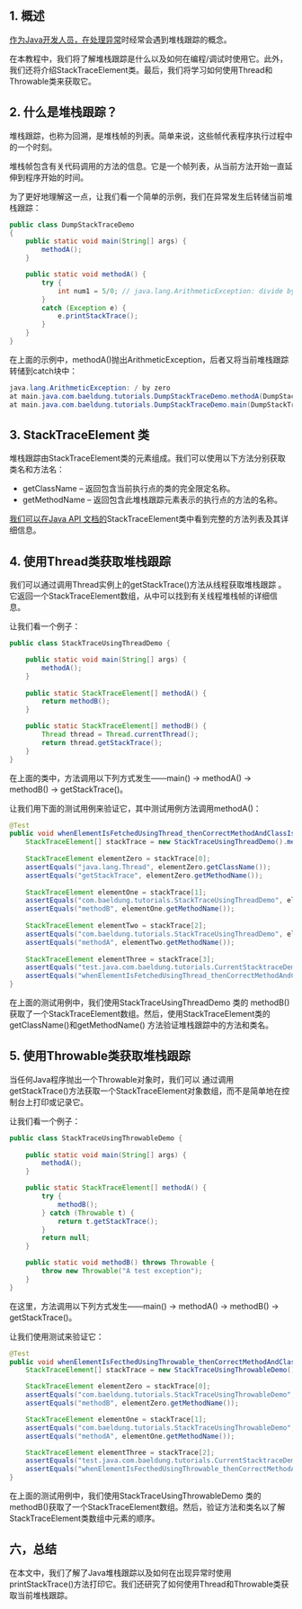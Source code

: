 ## 1. 概述

[作为Java开发人员，在处理异常](https://www.baeldung.com/java-checked-unchecked-exceptions)时经常会遇到堆栈跟踪的概念。

在本教程中，我们将了解堆栈跟踪是什么以及如何在编程/调试时使用它。此外，我们还将介绍StackTraceElement类。最后，我们将学习如何使用Thread和 Throwable类来获取它。

## 2. 什么是堆栈跟踪？

堆栈跟踪，也称为回溯，是堆栈帧的列表。简单来说，这些帧代表程序执行过程中的一个时刻。

堆栈帧包含有关代码调用的方法的信息。它是一个帧列表，从当前方法开始一直延伸到程序开始的时间。

为了更好地理解这一点，让我们看一个简单的示例，我们在异常发生后转储当前堆栈跟踪：

```java
public class DumpStackTraceDemo 
{ 
    public static void main(String[] args) {
        methodA(); 
    } 

    public static void methodA() {
        try {
            int num1 = 5/0; // java.lang.ArithmeticException: divide by zero
        }
        catch (Exception e) {
            e.printStackTrace();
        }
    }
}
```

在上面的示例中，methodA()抛出ArithmeticException，后者又将当前堆栈跟踪转储到catch块中：

```java
java.lang.ArithmeticException: / by zero
at main.java.com.baeldung.tutorials.DumpStackTraceDemo.methodA(DumpStackTraceDemo.java:11)
at main.java.com.baeldung.tutorials.DumpStackTraceDemo.main(DumpStackTraceDemo.java:6)
```

## 3. StackTraceElement 类

堆栈跟踪由StackTraceElement类的元素组成。我们可以使用以下方法分别获取类名和方法名：

-   getClassName – 返回包含当前执行点的类的完全限定名称。
-   getMethodName – 返回包含此堆栈跟踪元素表示的执行点的方法的名称。

[我们可以在Java API 文档的](https://docs.oracle.com/en/java/javase/17/docs/api/java.base/java/lang/StackTraceElement.html)StackTraceElement类中看到完整的方法列表及其详细信息。

## 4. 使用Thread类获取堆栈跟踪

我们可以通过调用Thread实例上的getStackTrace()方法从线程获取堆栈跟踪 。它返回一个StackTraceElement数组，从中可以找到有关线程堆栈帧的详细信息。

让我们看一个例子：

```java
public class StackTraceUsingThreadDemo {

    public static void main(String[] args) {
        methodA();
    }
    
    public static StackTraceElement[] methodA() {
        return methodB();
    }

    public static StackTraceElement[] methodB() {
        Thread thread = Thread.currentThread();
        return thread.getStackTrace();
    }
}
```

在上面的类中，方法调用以下列方式发生——main() -> methodA() -> methodB() -> getStackTrace()。

让我们用下面的测试用例来验证它，其中测试用例方法调用methodA()：

```java
@Test
public void whenElementIsFetchedUsingThread_thenCorrectMethodAndClassIsReturned() {
    StackTraceElement[] stackTrace = new StackTraceUsingThreadDemo().methodA();
    
    StackTraceElement elementZero = stackTrace[0];
    assertEquals("java.lang.Thread", elementZero.getClassName());
    assertEquals("getStackTrace", elementZero.getMethodName());
    
    StackTraceElement elementOne = stackTrace[1];
    assertEquals("com.baeldung.tutorials.StackTraceUsingThreadDemo", elementOne.getClassName());
    assertEquals("methodB", elementOne.getMethodName());
    
    StackTraceElement elementTwo = stackTrace[2];
    assertEquals("com.baeldung.tutorials.StackTraceUsingThreadDemo", elementTwo.getClassName());
    assertEquals("methodA", elementTwo.getMethodName());
    
    StackTraceElement elementThree = stackTrace[3];
    assertEquals("test.java.com.baeldung.tutorials.CurrentStacktraceDemoUnitTest", elementThree.getClassName());
    assertEquals("whenElementIsFetchedUsingThread_thenCorrectMethodAndClassIsReturned", elementThree.getMethodName());
}
```

在上面的测试用例中，我们使用StackTraceUsingThreadDemo 类的 methodB()获取了一个StackTraceElement数组。然后，使用StackTraceElement类的getClassName()和getMethodName() 方法验证堆栈跟踪中的方法和类名。

## 5. 使用Throwable类获取堆栈跟踪

当任何Java程序抛出一个Throwable对象时，我们可以 通过调用 getStackTrace()方法获取一个StackTraceElement对象数组，而不是简单地在控制台上打印或记录它。

让我们看一个例子：

```java
public class StackTraceUsingThrowableDemo {
    
    public static void main(String[] args) {
        methodA(); 
    } 

    public static StackTraceElement[] methodA() {
        try {
            methodB();
        } catch (Throwable t) {
            return t.getStackTrace();
        }
        return null;
    }

    public static void methodB() throws Throwable {
        throw new Throwable("A test exception");
    }
}
```

在这里，方法调用以下列方式发生——main() -> methodA() -> methodB() -> getStackTrace()。

让我们使用测试来验证它：

```java
@Test
public void whenElementIsFecthedUsingThrowable_thenCorrectMethodAndClassIsReturned() {
    StackTraceElement[] stackTrace = new StackTraceUsingThrowableDemo().methodA();

    StackTraceElement elementZero = stackTrace[0];
    assertEquals("com.baeldung.tutorials.StackTraceUsingThrowableDemo", elementZero.getClassName());
    assertEquals("methodB", elementZero.getMethodName());

    StackTraceElement elementOne = stackTrace[1];
    assertEquals("com.baeldung.tutorials.StackTraceUsingThrowableDemo", elementOne.getClassName());
    assertEquals("methodA", elementOne.getMethodName());

    StackTraceElement elementThree = stackTrace[2];
    assertEquals("test.java.com.baeldung.tutorials.CurrentStacktraceDemoUnitTest", elementThree.getClassName());
    assertEquals("whenElementIsFecthedUsingThrowable_thenCorrectMethodAndClassIsReturned", elementThree.getMethodName());
}
```

在上面的测试用例中，我们使用StackTraceUsingThrowableDemo 类的 methodB()获取了一个StackTraceElement数组。然后，验证方法和类名以了解StackTraceElement类数组中元素的顺序。

## 六，总结

在本文中，我们了解了Java堆栈跟踪以及如何在出现异常时使用printStackTrace()方法打印它。我们还研究了如何使用Thread和Throwable类获取当前堆栈跟踪。